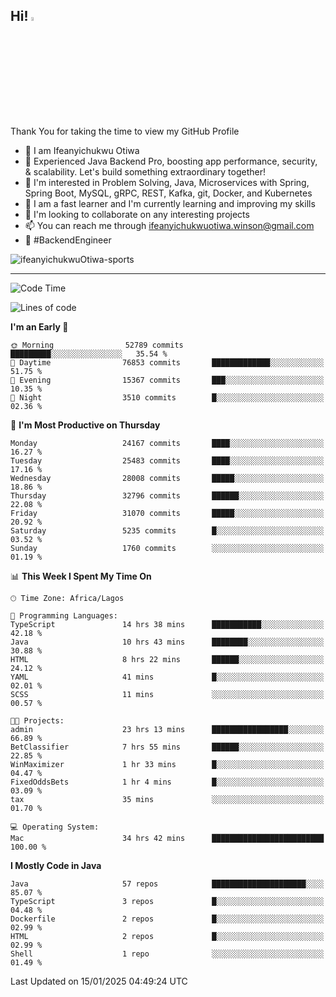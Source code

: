 <!-- BLOG-POST-LIST:START --><!-- BLOG-POST-LIST:END -->

## Hi! <img src="https://media.giphy.com/media/hvRJCLFzcasrR4ia7z/giphy.gif" width="4%"> 

Thank You for taking the time to view my GitHub Profile

- 👋 I am Ifeanyichukwu Otiwa
- 🚀 Experienced Java Backend Pro, boosting app performance, security, & scalability. Let's build something extraordinary together!
- 👀 I'm interested in Problem Solving, Java, Microservices with Spring, Spring Boot, MySQL, gRPC, REST, Kafka, git, Docker, and Kubernetes
- 🌱 I am a fast learner and I'm currently learning and improving my skills
- 💞️ I'm looking to collaborate on any interesting projects
- 📫 You can reach me through ifeanyichukwuotiwa.winson@gmail.com
- 🚀 #BackendEngineer

<p align="left" marginTop="10px"> <img src="https://komarev.com/ghpvc/?username=ifeanyichukwuOtiwa-sports&label=Profile%20views&color=0e75b6&style=for-the-badge" alt="ifeanyichukwuOtiwa-sports" /> </p>

***

<!--START_SECTION:waka-->
![Code Time](http://img.shields.io/badge/Code%20Time-3%2C331%20hrs%201%20min-blue)

![Lines of code](https://img.shields.io/badge/From%20Hello%20World%20I%27ve%20Written-36.8%20million%20lines%20of%20code-blue)

**I'm an Early 🐤** 

```text
🌞 Morning                52789 commits       █████████░░░░░░░░░░░░░░░░   35.54 % 
🌆 Daytime                76853 commits       █████████████░░░░░░░░░░░░   51.75 % 
🌃 Evening                15367 commits       ███░░░░░░░░░░░░░░░░░░░░░░   10.35 % 
🌙 Night                  3510 commits        █░░░░░░░░░░░░░░░░░░░░░░░░   02.36 % 
```
📅 **I'm Most Productive on Thursday** 

```text
Monday                   24167 commits       ████░░░░░░░░░░░░░░░░░░░░░   16.27 % 
Tuesday                  25483 commits       ████░░░░░░░░░░░░░░░░░░░░░   17.16 % 
Wednesday                28008 commits       █████░░░░░░░░░░░░░░░░░░░░   18.86 % 
Thursday                 32796 commits       ██████░░░░░░░░░░░░░░░░░░░   22.08 % 
Friday                   31070 commits       █████░░░░░░░░░░░░░░░░░░░░   20.92 % 
Saturday                 5235 commits        █░░░░░░░░░░░░░░░░░░░░░░░░   03.52 % 
Sunday                   1760 commits        ░░░░░░░░░░░░░░░░░░░░░░░░░   01.19 % 
```


📊 **This Week I Spent My Time On** 

```text
🕑︎ Time Zone: Africa/Lagos

💬 Programming Languages: 
TypeScript               14 hrs 38 mins      ███████████░░░░░░░░░░░░░░   42.18 % 
Java                     10 hrs 43 mins      ████████░░░░░░░░░░░░░░░░░   30.88 % 
HTML                     8 hrs 22 mins       ██████░░░░░░░░░░░░░░░░░░░   24.12 % 
YAML                     41 mins             █░░░░░░░░░░░░░░░░░░░░░░░░   02.01 % 
SCSS                     11 mins             ░░░░░░░░░░░░░░░░░░░░░░░░░   00.57 % 

🐱‍💻 Projects: 
admin                    23 hrs 13 mins      █████████████████░░░░░░░░   66.89 % 
BetClassifier            7 hrs 55 mins       ██████░░░░░░░░░░░░░░░░░░░   22.85 % 
WinMaximizer             1 hr 33 mins        █░░░░░░░░░░░░░░░░░░░░░░░░   04.47 % 
FixedOddsBets            1 hr 4 mins         █░░░░░░░░░░░░░░░░░░░░░░░░   03.09 % 
tax                      35 mins             ░░░░░░░░░░░░░░░░░░░░░░░░░   01.70 % 

💻 Operating System: 
Mac                      34 hrs 42 mins      █████████████████████████   100.00 % 
```

**I Mostly Code in Java** 

```text
Java                     57 repos            █████████████████████░░░░   85.07 % 
TypeScript               3 repos             █░░░░░░░░░░░░░░░░░░░░░░░░   04.48 % 
Dockerfile               2 repos             █░░░░░░░░░░░░░░░░░░░░░░░░   02.99 % 
HTML                     2 repos             █░░░░░░░░░░░░░░░░░░░░░░░░   02.99 % 
Shell                    1 repo              ░░░░░░░░░░░░░░░░░░░░░░░░░   01.49 % 
```




 Last Updated on 15/01/2025 04:49:24 UTC
<!--END_SECTION:waka-->

<!--
<p align="center">
![trophy](https://github-profile-trophy.vercel.app/?username=ifeanyichukwuOtiwa-sports&theme=onedark) (https://github.com/ryo-ma/github-profile-trophy)
</p>
-->

<!---
ifeanyi-otiwa/ifeanyi-otiwa is a ✨ special ✨ repository because its `README.md` (this file) appears on your GitHub profile.
You can click the Preview link to take a look at your changes.
--->

